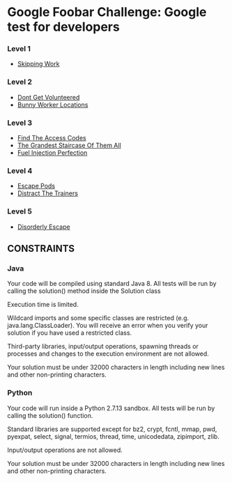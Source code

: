 # Google Foobar Challenge: Google test for developers

### Level 1
- [Skipping Work](https://github.com/Generat17/foobar/tree/main/1_skipping_work)
### Level 2
- [Dont Get Volunteered](https://github.com/Generat17/foobar/tree/main/2_1_dont_get_volunteered)
- [Bunny Worker Locations](https://github.com/Generat17/foobar/tree/main/2_2_bunny_worker_locations)
### Level 3
- [Find The Access Codes](https://github.com/Generat17/foobar/tree/main/3_1_find_the_access_codes)
- [The Grandest Staircase Of Them All](https://github.com/Generat17/foobar/tree/main/3_2_the_grandest_staircase_of_them_all)
- [Fuel Injection Perfection](https://github.com/Generat17/foobar/tree/main/3_3_fuel_injection_perfection)
### Level 4
- [Escape Pods](https://github.com/Generat17/foobar/tree/main/4_1_escape_pods)
- [Distract The Trainers](https://github.com/Generat17/foobar/tree/main/4_2_distract_the_trainers)
### Level 5
- [Disorderly Escape](https://github.com/Generat17/foobar/tree/main/5_disorderly_escape)

## CONSTRAINTS

### Java
Your code will be compiled using standard Java 8. All tests will be run by calling the solution() method inside the Solution class

Execution time is limited.

Wildcard imports and some specific classes are restricted (e.g. java.lang.ClassLoader). You will receive an error when you verify your solution if you have used a restricted class.

Third-party libraries, input/output operations, spawning threads or processes and changes to the execution environment are not allowed.

Your solution must be under 32000 characters in length including new lines and other non-printing characters.

### Python
Your code will run inside a Python 2.7.13 sandbox. All tests will be run by calling the solution() function.

Standard libraries are supported except for bz2, crypt, fcntl, mmap, pwd, pyexpat, select, signal, termios, thread, time, unicodedata, zipimport, zlib.

Input/output operations are not allowed.

Your solution must be under 32000 characters in length including new lines and other non-printing characters.
